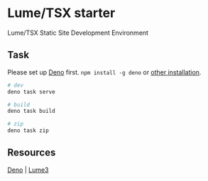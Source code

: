 # Lume/TSX starter

Lume/TSX Static Site Development Environment

## Task

Please set up [Deno](https://deno.com/) first. `npm install -g deno` or [other installation](https://docs.deno.com/runtime/getting_started/installation/).

```sh
# dev
deno task serve

# build
deno task build

# zip
deno task zip
```

## Resources

[Deno](https://deno.com/) | [Lume3](https://github.com/lumeland/lume)
